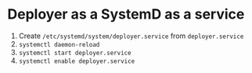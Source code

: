 # Deployer as a SystemD as a service

1. Create ``/etc/systemd/system/deployer.service`` from ``deployer.service``
2. ``systemctl daemon-reload``
3. ``systemctl start deployer.service``
3. ``systemctl enable deployer.service``
